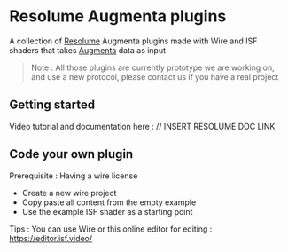 # Resolume Augmenta plugins

A collection of [Resolume](https://resolume.com/) Augmenta plugins made with Wire and ISF shaders that takes [Augmenta](https://www.augmenta.tech) data as input

> Note : All those plugins are currently prototype we are working on, and use a new protocol, please contact us if you have a real project

## Getting started

Video tutorial and documentation here : // INSERT RESOLUME DOC LINK

## Code your own plugin

Prerequisite : Having a wire license

- Create a new wire project
- Copy paste all content from the empty example
- Use the example ISF shader as a starting point

Tips : You can use Wire or this online editor for editing : https://editor.isf.video/
